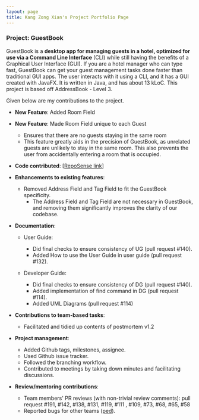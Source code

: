 ```yaml
---
layout: page
title: Kang Zong Xian's Project Portfolio Page
---
```


### Project: GuestBook

GuestBook is a **desktop app for managing guests in a hotel,
optimized for use via a Command Line Interface** (CLI)
while still having the benefits of a Graphical User Interface (GUI).
If you are a hotel manager who can type fast, GuestBook can get your
guest management tasks done faster than traditional GUI apps.
The user interacts with it using a CLI, and it has a GUI created with JavaFX.
It is written in Java, and has about 13 kLoC.
This project is based off AddressBook - Level 3.

Given below are my contributions to the project.

* **New Feature**: Added Room Field

* **New Feature**: Made Room Field unique to each Guest
  * Ensures that there are no guests staying in the same room
  * This feature greatly aids in the precision of GuestBook, as unrelated guests are unlikely to
  stay in the same room. This also prevents the user from accidentally entering a room that is occupied.


* **Code contributed**: [[RepoSense link](https://nus-cs2103-ay2223s1.github.io/tp-dashboard/?search=&sort=groupTitle&sortWithin=title&timeframe=commit&mergegroup=&groupSelect=groupByRepos&breakdown=true&checkedFileTypes=docs~functional-code~test-code~other&since=2022-09-16&tabOpen=true&tabType=authorship&zFR=false&tabAuthor=kangzongxian&tabRepo=AY2223S1-CS2103T-W16-1%2Ftp%5Bmaster%5D&authorshipIsMergeGroup=false&authorshipFileTypes=&authorshipIsBinaryFileTypeChecked=false&authorshipIsIgnoredFilesChecked=false)]


* **Enhancements to existing features**:
    * Removed Address Field and Tag Field to fit the GuestBook specificity.
      * The Address Field and Tag Field are not necessary in GuestBook,
      and removing them significantly improves the clarity of our codebase.

* **Documentation**:
    * User Guide:
        * Did final checks to ensure consistency of UG (pull request #140).
        * Added How to use the User Guide in user guide (pull request #132).

    * Developer Guide:
        * Did final checks to ensure consistency of DG (pull request #140).
        * Added implementation of find command in DG (pull request #114).
        * Added UML Diagrams (pull request #114)

* **Contributions to team-based tasks**:
    * Facilitated and tidied up contents of postmortem v1.2

* **Project management**:
  * Added Github tags, milestones, assignee.
  * Used Github issue tracker.
  * Followed the branching workflow.
  * Contributed to meetings by taking down minutes and facilitating discussions.

* **Review/mentoring contributions**:
  * Team members' PR reviews (with non-trivial review comments): pull request #191, #142, #138, #131, #119, #111
    , #109, #73, #68, #65, #58
  * Reported bugs for other teams ([ped](https://github.com/kangzongxian/ped/issues)).
